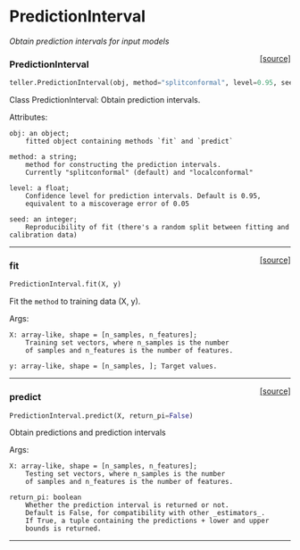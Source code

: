 # PredictionInterval

_Obtain prediction intervals for input models_

<span style="float:right;">[[source]](https://github.com/Techtonique/teller/blob/master/teller/predictioninterval/predictioninterval.py#L12)</span>

### PredictionInterval


```python
teller.PredictionInterval(obj, method="splitconformal", level=0.95, seed=123)
```


Class PredictionInterval: Obtain prediction intervals.
    
Attributes:
   
    obj: an object;
        fitted object containing methods `fit` and `predict`

    method: a string;
        method for constructing the prediction intervals. 
        Currently "splitconformal" (default) and "localconformal"

    level: a float;                
        Confidence level for prediction intervals. Default is 0.95, 
        equivalent to a miscoverage error of 0.05
    
    seed: an integer;
        Reproducibility of fit (there's a random split between fitting and calibration data)


----

<span style="float:right;">[[source]](https://github.com/Techtonique/teller/blob/master/teller/predictioninterval/predictioninterval.py#L41)</span>

### fit


```python
PredictionInterval.fit(X, y)
```


Fit the `method` to training data (X, y).           

Args:

    X: array-like, shape = [n_samples, n_features]; 
        Training set vectors, where n_samples is the number 
        of samples and n_features is the number of features.                

    y: array-like, shape = [n_samples, ]; Target values.
               


----

<span style="float:right;">[[source]](https://github.com/Techtonique/teller/blob/master/teller/predictioninterval/predictioninterval.py#L72)</span>

### predict


```python
PredictionInterval.predict(X, return_pi=False)
```


Obtain predictions and prediction intervals            

Args: 

    X: array-like, shape = [n_samples, n_features]; 
        Testing set vectors, where n_samples is the number 
        of samples and n_features is the number of features. 

    return_pi: boolean               
        Whether the prediction interval is returned or not. 
        Default is False, for compatibility with other _estimators_.
        If True, a tuple containing the predictions + lower and upper 
        bounds is returned.


----

